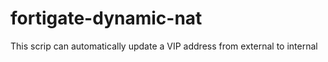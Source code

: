 # fortigate-dynamic-nat
This scrip can automatically update a VIP address from external to internal
